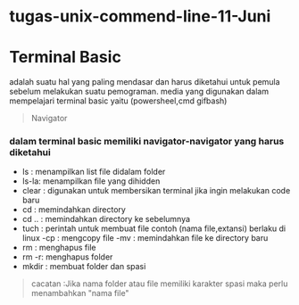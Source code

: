 # tugas-unix-commend-line-11-Juni
<h1>Terminal Basic</h1>
adalah suatu hal yang paling mendasar dan harus diketahui untuk pemula sebelum melakukan suatu pemograman. media yang digunakan dalam mempelajari terminal basic yaitu (powersheel,cmd gifbash)

>Navigator
<h3>
dalam terminal basic memiliki navigator-navigator yang harus diketahui </h3>

- ls : menampilkan list file didalam folder
- ls-la: menampilkan file yang dihidden 
- clear : digunakan untuk membersikan terminal jika ingin melakukan code baru
- cd : memindahkan directory
- cd .. : memindahkan directory ke sebelumnya
- tuch : perintah untuk membuat file contoh (nama file,extansi) berlaku di linux
-cp : mengcopy file
-mv : memindahkan file ke directory baru
- rm : menghapus file
- rm -r: menghapus folder 
- mkdir : membuat folder dan spasi 

> cacatan :Jika nama folder atau file memiliki karakter spasi maka perlu menambahkan "nama file" 
